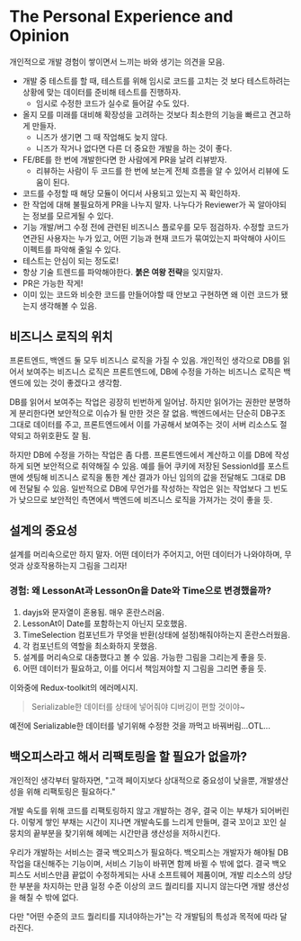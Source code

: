 # The Personal Experience and Opinion

개인적으로 개발 경험이 쌓이면서 느끼는 바와 생기는 의견을 모음.

- 개발 중 테스트를 할 때, 테스트를 위해 임시로 코드를 고치는 것 보다 테스트하려는 상황에 맞는 데이터를 준비해 테스트를 진행하자.
  - 임시로 수정한 코드가 실수로 들어갈 수도 있다.
- 올지 모를 미래를 대비해 확장성을 고려하는 것보다 최소한의 기능을 빠르고 견고하게 만들자.
  - 니즈가 생기면 그 때 작업해도 늦지 않다.
  - 니즈가 작거나 없다면 다른 더 중요한 개발을 하는 것이 좋다.
- FE/BE를 한 번에 개발한다면 한 사람에게 PR을 날려 리뷰받자.
  - 리뷰하는 사람이 두 코드를 한 번에 보는게 전체 흐름을 알 수 있어서 리뷰에 도움이 된다.
- 코드를 수정할 때 해당 모듈이 어디서 사용되고 있는지 꼭 확인하자.
- 한 작업에 대해 불필요하게 PR을 나누지 말자. 나누다가 Reviewer가 꼭 알아야되는 정보를 모르게될 수 있다.
- 기능 개발/버그 수정 전에 관련된 비즈니스 플로우를 모두 점검하자. 수정할 코드가 연관된 사용자는 누가 있고, 어떤 기능과 현재 코드가 묶여있는지 파악해야 사이드이펙트를 파악해 줄일 수 있다.
- 테스트는 안심이 되는 정도로!
- 항상 기술 트렌드를 파악해야한다. **붉은 여왕 전략**을 잊지말자.
- PR은 가능한 작게!
- 이미 있는 코드와 비슷한 코드를 만들어야할 때 안보고 구현하면 왜 이런 코드가 됐는지 생각해볼 수 있음.

## 비즈니스 로직의 위치

프론트엔드, 백엔드 둘 모두 비즈니스 로직을 가질 수 있음. 개인적인 생각으로 DB를 읽어서 보여주는 비즈니스 로직은 프론트엔드에, DB에 수정을 가하는 비즈니스 로직은 백엔드에 있는 것이 좋겠다고 생각함.

DB를 읽어서 보여주는 작업은 굉장히 빈번하게 일어남. 하지만 읽어가는 권한만 분명하게 분리한다면 보안적으로 이슈가 될 만한 것은 잘 없음. 백엔드에서는 단순히 DB구조 그대로 데이터를 주고, 프론트엔드에서 이를 가공해서 보여주는 것이 서버 리소스도 절약되고 하위호환도 잘 됨.

하지만 DB에 수정을 가하는 작업은 좀 다름. 프론트엔드에서 계산하고 이를 DB에 작성하게 되면 보안적으로 취약해질 수 있음. 예를 들어 쿠키에 저장된 SessionId를 포스트맨에 셋팅해 비즈니스 로직을 통한 계산 결과가 아닌 임의의 값을 전달해도 그대로 DB에 전달될 수 있음. 일반적으로 DB에 무언가를 작성하는 작업은 읽는 작업보다 그 빈도가 낮으므로 보안적인 측면에서 백엔드에 비즈니스 로직을 가져가는 것이 좋을 듯.

## 설계의 중요성

설계를 머리속으로만 하지 말자. 어떤 데이터가 주어지고, 어떤 데이터가 나와야하며, 무엇과 상호작용하는지 그림을 그리자!

### 경험: 왜 LessonAt과 LessonOn을 Date와 Time으로 변경했을까?

1. dayjs와 문자열이 혼용됨. 매우 혼란스러움.
2. LessonAt이 Date를 포함하는지 아닌지 모호했음.
3. TimeSelection 컴포넌트가 무엇을 반환(상태에 설정)해줘야하는지 혼란스러웠음.
4. 각 컴포넌트의 역할을 최소화하지 못했음.
5. 설계를 머리속으로 대충했다고 볼 수 있음. 가능한 그림을 그리는게 좋을 듯.
6. 어떤 데이터가 필요하고, 이를 어디서 책임져야할 지 그림을 그리면 좋을 듯.

이와중에 Redux-toolkit의 에러메시지.

> Serializable한 데이터를 상태에 넣어줘야 디버깅이 편할 것이야~

예전에 Serializable한 데이터를 넣기위해 수정한 것을 까먹고 바꿔버림...OTL...

## 백오피스라고 해서 리팩토링을 할 필요가 없을까?

개인적인 생각부터 말하자면, "고객 페이지보다 상대적으로 중요성이 낮을뿐, 개발생산성을 위해 리팩토링은 필요하다."

개발 속도를 위해 코드를 리팩토링하지 않고 개발하는 경우, 결국 이는 부채가 되어버린다. 이렇게 쌓인 부채는 시간이 지나면 개발속도를 느리게 만들며, 결국 꼬이고 꼬인 실뭉치의 끝부분을 찾기위해 헤메는 시간만큼 생산성을 저하시킨다.

우리가 개발하는 서비스는 결국 백오피스가 필요하다. 백오피스는 개발자가 해야될 DB 작업을 대신해주는 기능이며, 서비스 기능이 바뀌면 함께 바뀔 수 밖에 없다. 결국 백오피스도 서비스만큼 끝없이 수정하게되는 사내 소프트웨어 제품이며, 개발 리소스의 상당한 부분을 차지하는 만큼 일정 수준 이상의 코드 퀄리티를 지니지 않는다면 개발 생산성을 해칠 수 밖에 없다.

다만 "어떤 수준의 코드 퀄리티를 지녀야하는가"는 각 개발팀의 특성과 목적에 따라 달라진다.
